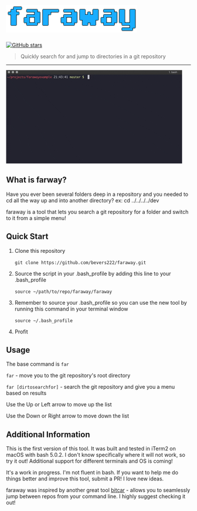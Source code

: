 # ![faraway](https://raw.githubusercontent.com/bevers222/faraway/master/resources/faraway.png)
[![GitHub stars](https://img.shields.io/github/stars/bevers222/faraway.svg?style=social&label=Star)](https://github.com/bevers222/faraway)
> Quickly search for and jump to directories in a git repository

---

![faraway usage example](https://raw.githubusercontent.com/bevers222/faraway/master/resources/faraway.gif)


## What is farway?
Have you ever been several folders deep in a repository and you needed to cd all the way up and into another directory? ex: cd ../../../../dev

faraway is a tool that lets you search a git repository for a folder and switch to it from a simple menu!

## Quick Start
1. Clone this repository

    `git clone https://github.com/bevers222/faraway.git`
2. Source the script in your .bash_profile by adding this line to your .bash_profile

    `source ~/path/to/repo/faraway/faraway`

3. Remember to source your .bash_profile so you can use the new tool by running this command in your terminal window

    `source ~/.bash_profile`

4. Profit

## Usage
The base command is `far`

`far` - move you to the git repository's root directory

`far [dirtosearchfor]` - search the git repository and give you a menu based on results

Use the Up or Left arrow to move up the list

Use the Down or Right arrow to move down the list

## Additional Information
This is the first version of this tool. It was built and tested in iTerm2 on macOS with bash 5.0.2. I don't know specifically where it will not work, so try it out! Additional support for different terminals and OS is coming! 

It's a work in progress. I'm not fluent in bash. If you want to help me do things better and improve this tool, submit a PR! I love new ideas.

faraway was inspired by another great tool [bitcar](https://github.com/carsdotcom/bitcar) - allows you to seamlessly jump between repos from your command line. I highly suggest checking it out!
